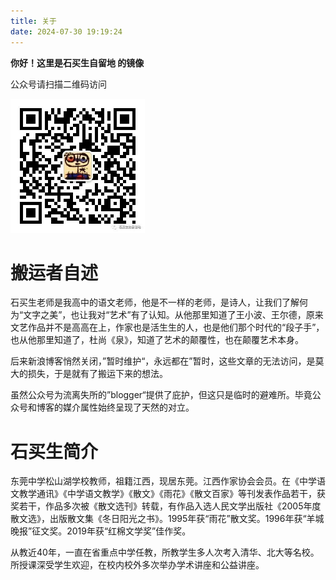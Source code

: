 ```yaml
---
title: 关于
date: 2024-07-30 19:19:24
---
```




**你好！这里是石买生自留地 的镜像**

公众号请扫描二维码访问

<img src="../images/qrcode.jpg" alt="qrcode" style="zoom: 50%;" />



# 搬运者自述

石买生老师是我高中的语文老师，他是不一样的老师，是诗人，让我们了解何为“文字之美”，也让我对“艺术”有了认知。从他那里知道了王小波、王尔德，原来文艺作品并不是高高在上，作家也是活生生的人，也是他们那个时代的“段子手”，也从他那里知道了，杜尚《泉》，知道了艺术的颠覆性，也在颠覆艺术本身。

后来新浪博客悄然关闭，”暂时维护“，永远都在”暂时，这些文章的无法访问，是莫大的损失，于是就有了搬运下来的想法。

虽然公众号为流离失所的”blogger“提供了庇护，但这只是临时的避难所。毕竟公众号和博客的媒介属性始终呈现了天然的对立。



# 石买生简介

东莞中学松山湖学校教师，祖籍江西，现居东莞。江西作家协会会员。在《中学语文教学通讯》《中学语文教学》《散文》《雨花》《散文百家》等刊发表作品若干，获奖若干，作品多次被《散文选刊》转载，有作品入选人民文学出版社《2005年度散文选》，出版散文集《冬日阳光之书》。1995年获“雨花”散文奖。1996年获“羊城晚报”征文奖。2019年获“红棉文学奖”佳作奖。

从教近40年，一直在省重点中学任教，所教学生多人次考入清华、北大等名校。所授课深受学生欢迎，在校内校外多次举办学术讲座和公益讲座。